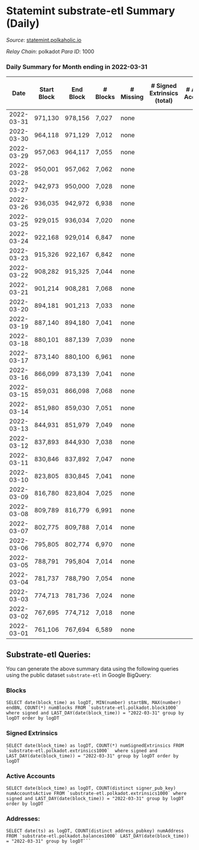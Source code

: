 # Statemint substrate-etl Summary (Daily)

_Source_: [statemint.polkaholic.io](https://statemint.polkaholic.io)

*Relay Chain*: polkadot
*Para ID*: 1000



### Daily Summary for Month ending in 2022-03-31


| Date | Start Block | End Block | # Blocks | # Missing | # Signed Extrinsics (total) | # Active Accounts | # Addresses with Balances | # Events | # Transfers | # XCM Transfers In | # XCM Transfers Out |
| ---- | ----------- | --------- | -------- | --------- | --------------------------- | ----------------- | ------------------------- | -------- | ----------- | ------------------ | ------------------- |
| 2022-03-31 | 971,130 | 978,156 | 7,027 | none |  |  |  | 14,058 |   |   |   |
| 2022-03-30 | 964,118 | 971,129 | 7,012 | none |  |  |  | 14,028 |   |   |   |
| 2022-03-29 | 957,063 | 964,117 | 7,055 | none |  |  |  | 14,114 |   |   |   |
| 2022-03-28 | 950,001 | 957,062 | 7,062 | none |  |  |  | 14,128 |   |   |   |
| 2022-03-27 | 942,973 | 950,000 | 7,028 | none |  |  |  | 14,060 |   |   |   |
| 2022-03-26 | 936,035 | 942,972 | 6,938 | none |  |  |  | 13,879 |   |   |   |
| 2022-03-25 | 929,015 | 936,034 | 7,020 | none |  |  |  | 14,044 |   |   |   |
| 2022-03-24 | 922,168 | 929,014 | 6,847 | none |  |  |  | 13,698 |   |   |   |
| 2022-03-23 | 915,326 | 922,167 | 6,842 | none |  |  |  | 13,688 |   |   |   |
| 2022-03-22 | 908,282 | 915,325 | 7,044 | none |  |  |  | 14,092 |   |   |   |
| 2022-03-21 | 901,214 | 908,281 | 7,068 | none |  |  |  | 14,140 |   |   |   |
| 2022-03-20 | 894,181 | 901,213 | 7,033 | none |  |  |  | 14,070 |   |   |   |
| 2022-03-19 | 887,140 | 894,180 | 7,041 | none |  |  |  | 14,086 |   |   |   |
| 2022-03-18 | 880,101 | 887,139 | 7,039 | none |  |  |  | 14,082 |   |   |   |
| 2022-03-17 | 873,140 | 880,100 | 6,961 | none |  |  |  | 13,925 |   |   |   |
| 2022-03-16 | 866,099 | 873,139 | 7,041 | none |  |  |  | 14,086 |   |   |   |
| 2022-03-15 | 859,031 | 866,098 | 7,068 | none |  |  |  | 14,140 |   |   |   |
| 2022-03-14 | 851,980 | 859,030 | 7,051 | none |  |  |  | 14,106 |   |   |   |
| 2022-03-13 | 844,931 | 851,979 | 7,049 | none |  |  |  | 14,102 |   |   |   |
| 2022-03-12 | 837,893 | 844,930 | 7,038 | none |  |  |  | 14,080 |   |   |   |
| 2022-03-11 | 830,846 | 837,892 | 7,047 | none |  |  |  | 14,098 |   |   |   |
| 2022-03-10 | 823,805 | 830,845 | 7,041 | none |  |  |  | 14,086 |   |   |   |
| 2022-03-09 | 816,780 | 823,804 | 7,025 | none |  |  |  | 14,054 |   |   |   |
| 2022-03-08 | 809,789 | 816,779 | 6,991 | none |  |  |  | 13,986 |   |   |   |
| 2022-03-07 | 802,775 | 809,788 | 7,014 | none |  |  |  | 14,032 |   |   |   |
| 2022-03-06 | 795,805 | 802,774 | 6,970 | none |  |  |  | 13,943 |   |   |   |
| 2022-03-05 | 788,791 | 795,804 | 7,014 | none |  |  |  | 14,032 |   |   |   |
| 2022-03-04 | 781,737 | 788,790 | 7,054 | none |  |  |  | 14,119 |   |   |   |
| 2022-03-03 | 774,713 | 781,736 | 7,024 | none |  |  |  | 14,052 |   |   |   |
| 2022-03-02 | 767,695 | 774,712 | 7,018 | none |  |  |  | 14,040 |   |   |   |
| 2022-03-01 | 761,106 | 767,694 | 6,589 | none |  |  |  | 13,182 |   |   |   |

## Substrate-etl Queries:
You can generate the above summary data using the following queries using the public dataset `substrate-etl` in Google BigQuery:


### Blocks
```
SELECT date(block_time) as logDT, MIN(number) startBN, MAX(number) endBN, COUNT(*) numBlocks FROM `substrate-etl.polkadot.block1000`  where signed and LAST_DAY(date(block_time)) = "2022-03-31" group by logDT order by logDT
```


### Signed Extrinsics
```
SELECT date(block_time) as logDT, COUNT(*) numSignedExtrinsics FROM `substrate-etl.polkadot.extrinsics1000`  where signed and LAST_DAY(date(block_time)) = "2022-03-31" group by logDT order by logDT
```


### Active Accounts
```
SELECT date(block_time) as logDT, COUNT(distinct signer_pub_key) numAccountsActive FROM `substrate-etl.polkadot.extrinsics1000` where signed and LAST_DAY(date(block_time)) = "2022-03-31" group by logDT order by logDT
```


### Addresses:
```
SELECT date(ts) as logDT, COUNT(distinct address_pubkey) numAddress FROM `substrate-etl.polkadot.balances1000` LAST_DAY(date(block_time)) = "2022-03-31" group by logDT```

